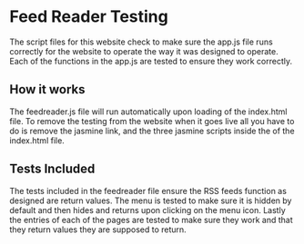 # Feed Reader Testing

The script files for this website check to make sure the app.js file runs correctly for the
website to operate the way it was designed to operate. Each of the functions in the app.js are
tested to ensure they work correctly.

## How it works

The feedreader.js file will run automatically upon loading of the index.html file.
To remove the testing from the website when it goes live all you have to do is remove
the jasmine link, and the three jasmine scripts inside the <head> of the index.html file.

## Tests Included

The tests included in the feedreader file ensure the RSS feeds function as designed are return
values. The menu is tested to make sure it is hidden by default and then hides and returns
upon clicking on the menu icon. Lastly the entries of each of the pages are tested to make sure they work and that they return values they are supposed to return.
